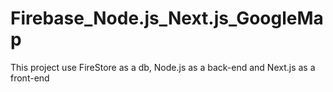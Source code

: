 # Firebase_Node.js_Next.js_GoogleMap
This project use FireStore as a db, Node.js as a back-end and Next.js as a front-end
